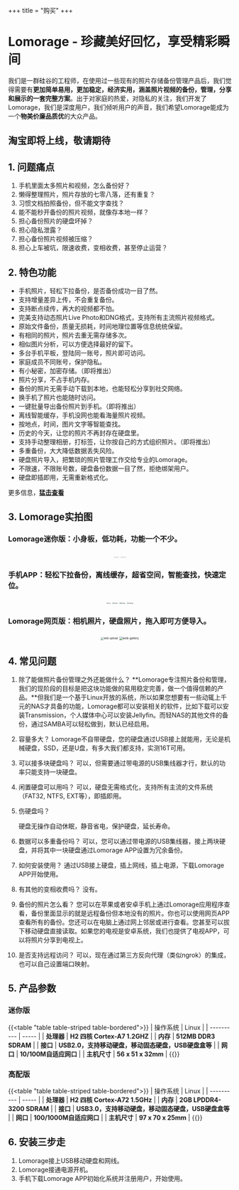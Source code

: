 +++
title = "购买"
+++

# Lomorage - 珍藏美好回忆，享受精彩瞬间

我们是一群硅谷的工程师，在使用过一些现有的照片存储备份管理产品后，我们觉得需要有**更加简单易用，更加稳定，经济实用，涵盖照片视频的备份，管理，分享和展示的一套完整方案**。出于对家庭的热爱，对隐私的关注，我们开发了Lomorage，我们是深度用户，我们倾听用户的声音，我们希望Lomorage能成为一个**物美价廉品质优**的大众产品。



## 淘宝即将上线，敬请期待



## 1. 问题痛点

1. 手机里面太多照片和视频，怎么备份好？
2. 懒得整理照片，照片存放的七零八落，还有重复？
3. 习惯文档拍照备份，但不能文字查找？
4. 能不能秒开备份的照片视频，就像存本地一样？
5. 担心备份照片的硬盘坏掉？
6. 担心隐私泄露？
7. 担心备份照片视频被压缩？
8. 担心上车被坑，限速收费，变相收费，甚至停止运营？

## 2. 特色功能

- 手机照片，轻松下拉备份，是否备份成功一目了然。
- 支持增量差异上传，不会重复备份。
- 支持断点续传，再大的视频都不怕。
- 完美支持动态照片Live Photo和DNG格式，支持所有主流照片视频格式。
- 原始文件备份，质量无损耗，时间地理位置等信息统统保留。
- 有相同的照片，照片去重无需存储多次。
- 相似图片分析，可以方便选择最好的留下。
- 多台手机平板，登陆同一账号，照片即可访问。
- 家庭成员不同账号，保护隐私。
- 有小秘密，加密存储。（即将推出）
- 照片分享，不占手机内存。
- 备份的照片无需手动下载到本地，也能轻松分享到社交网络。
- 换手机了照片也能随时访问。
- 一键批量导出备份照片到手机。（即将推出）
- 离线智能缓存，手机没网也能看海量照片视频。
- 按地点，时间，图片文字等智能查找。
- 历史的今天，让您的照片不再封存在硬盘里。
- 支持手动整理相册，打标签，让你按自己的方式组织照片。（即将推出）
- 多重备份，大大降低数据丢失风险。
- 硬盘照片导入，把繁琐的照片管理工作交给专业的Lomorage。
- 不限速，不限账号数，硬盘备份数据一目了然，拒绝绑架用户。
- 硬盘即插即用，无需重新格式化。

更多信息，**[猛击查看](https://lomorage.com/zh)**

## 3. Lomorage实拍图

###  Lomorage迷你版：小身板，低功耗，功能一个不少。

<div  align="center">
<p class="screenshoot">
<img src="/img/buy/lomorage-mini.png" alt="lomorage-mini" style="zoom:10%;max-width:100%;height:auto;max-height:100%;"  />
<img src="/img/buy/lomorage-setup.png" alt="lomorage-setup" style="zoom:10%;max-width:100%;height:auto;max-height:100%;"  />
</p>
</div>


### 手机APP：轻松下拉备份，离线缓存，超省空间，智能查找，快速定位。

<div  align="center">
<p class="screenshoot">
<img src="/img/buy/local.png" alt="local" style="zoom:20%;" />
<img src="/img/buy/search.png" alt="search" style="zoom:20%;" />
<img src="/img/buy/backup.png" alt="backup" style="zoom:20%;" />
<img src="/img/buy/settings.png" alt="settings" style="zoom:20%;" />
</p>
</div>


### Lomorage网页版：相机照片，硬盘照片，拖入即可方便导入。

<div  align="center">
<img src="/img/buy/web-upload.png" alt="web-upload" style="zoom:40%;max-width:100%;height:auto;max-height:100%;" />
<img src="/img/buy/web-gallery.png" alt="web-gallery" style="zoom:46%;max-width:100%;height:auto;max-height:100%;" />
</div>

## 4. 常见问题

1. 除了能做照片备份管理之外还能做什么？
**Lomorage专注照片备份和管理，我们的现阶段的目标是把这块功能做的易用稳定完善，做一个值得信赖的产品。**但我们是一个基于Linux开放的系统，所以如果您想要有一些动辄上千元的NAS才具备的功能，Lomorage都可以安装相关的软件，比如下载可以安装Transmission，个人媒体中心可以安装Jellyfin。而轻NAS的其他文件的备份，通过SAMBA可以轻松做到，默认已经启用。

2. 容量多大？
   Lomorage不自带硬盘，您的硬盘通过USB接上就能用，无论是机械硬盘，SSD，还是U盘，有多大我们都支持，实测16T可用。

3. 可以接多块硬盘吗？
   可以，但需要通过带电源的USB集线器才行，默认的功率只能支持一块硬盘。

4. 闲置硬盘可以用吗？
   可以，硬盘无需格式化，支持所有主流的文件系统（FAT32, NTFS, EXT等），即插即用。

5. 伤硬盘吗？

   硬盘无操作自动休眠，静音省电，保护硬盘，延长寿命。

6. 数据可以多重备份吗？
   可以，您可以通过带电源的USB集线器，接上两块硬盘，并将其中一块硬盘通过Lomorage APP设置为冗余备份。

7. 如何安装使用？
   通过USB接上硬盘，插上网线，插上电源，下载Lomorage APP开始使用。

8. 有其他的变相收费吗？
   没有。

9. 备份的照片怎么看？
   您可以在苹果或者安卓手机上通过Lomorage应用程序查看，备份里面显示的就是远程备份但本地没有的照片。你也可以使用网页APP查看所有的备份。您还可以在电脑上通过网上邻居或进行查看。您甚至可以拔下移动硬盘直接读取。如果您的电视是安卓系统，我们也提供了电视APP，可以将照片分享到电视上。

10. 是否支持远程访问？
    可以，现在通过第三方反向代理（类似ngrok）的集成，也可以自己设置端口映射。

## 5. 产品参数

### 迷你版

{{<table "table table-striped table-bordered">}}
| 操作系统   | Linux |
| ---------- | ----- |
| **处理器** | **H2 四核 Cortex-A7 1.2GHZ** |
| **内存**   | **512MB DDR3 SDRAM** |
| **接口**   | **USB2.0，支持移动硬盘，移动固态硬盘，USB硬盘盒等** |
| **网口**   | **10/100M自适应网口** |
| **主机尺寸**   | **56 x 51 x 32mm** |
{{</table>}}

### 高配版

{{<table "table table-striped table-bordered">}}
| 操作系统   | Linux |
| ---------- | ----- |
| **处理器** | **H2 四核 Cortex-A72 1.5GHz** |
| **内存**   | **2GB LPDDR4-3200 SDRAM** |
| **接口**   | **USB3.0，支持移动硬盘，移动固态硬盘，USB硬盘盒等** |
| **网口**   | **100/1000M自适应网口** |
| **主机尺寸**   | **97 x 70 x 25mm** |
{{</table>}}

## 6. 安装三步走

1. Lomorage接上USB移动硬盘和网线。
2. Lomorage接通电源开机。
3. 手机下载Lomorage APP初始化系统并注册用户，开始使用。